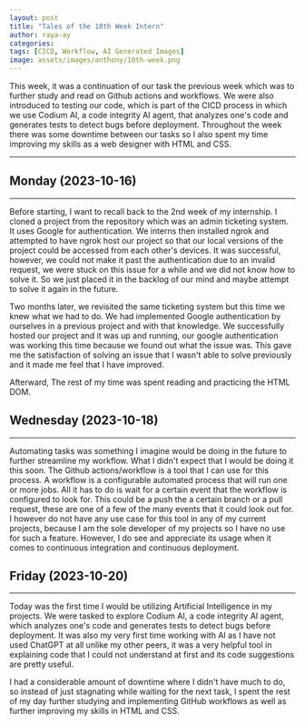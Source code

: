 ```yaml
---
layout: post
title: "Tales of the 10th Week Intern"
author: raya-ay
categories: 
tags: [CICD, Workflow, AI Generated Images]
image: assets/images/anthony/10th-week.png
---
```


This week, it was a continuation of our task the previous week which was to further study and read on Github actions and workflows. We were also introduced to testing our code, which is part of the CICD process in which we use Codium AI, a code integrity AI agent, that analyzes one's code and generates tests to detect bugs before deployment. Throughout the week there was some downtime between our tasks so I also spent my time improving my skills as a web designer with HTML and CSS.

---

## Monday (2023-10-16)
---

Before starting, I want to recall back to the 2nd week of my internship. I cloned a project from the repository which was an admin ticketing system. It uses Google for authentication. We interns then installed ngrok and attempted to have ngrok host our project so that our local versions of the project could be accessed from each other's devices. It was successful, however, we could not make it past the authentication due to an invalid request, we were stuck on this issue for a while and we did not know how to solve it. So we just placed it in the backlog of our mind and maybe attempt to solve it again in the future.

Two months later, we revisited the same ticketing system but this time we knew what we had to do. We had implemented Google authentication by ourselves in a previous project and with that knowledge. We successfully hosted our project and it was up and running, our google authentication was working this time because we found out what the issue was. This gave me the satisfaction of solving an issue that I wasn't able to solve previously and it made me feel that I have improved.

Afterward, The rest of my time was spent reading and practicing the HTML DOM.


## Wednesday (2023-10-18)
---

Automating tasks was something I imagine would be doing in the future to further streamline my workflow. What I didn't expect that I would be doing it this soon. The Github actions/workflow is a tool that I can use for this process. A workflow is a configurable automated process that will run one or more jobs. All it has to do is wait for a certain event that the workflow is configured to look for. This could be a push the a certain branch or a pull request, these are one of a few of the many events that it could look out for. I however do not have any use case for this tool in any of my current projects, because I am the sole developer of my projects so I have no use for such a feature. However, I do see and appreciate its usage when it comes to continuous integration and continuous deployment.

 
## Friday (2023-10-20)
---

Today was the first time I would be utilizing Artificial Intelligence in my projects. We were tasked to explore Codium AI, a code integrity AI agent, which analyzes one's code and generates tests to detect bugs before deployment. It was also my very first time working with AI as I have not used ChatGPT at all unlike my other peers, it was a very helpful tool in explaining code that I could not understand at first and its code suggestions are pretty useful. 

I had a considerable amount of downtime where I didn't have much to do, so instead of just stagnating while waiting for the next task, I spent the rest of my day further studying and implementing GitHub workflows as well as further improving my skills in HTML and CSS.